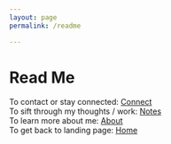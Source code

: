 ```yaml
---
layout: page
permalink: /readme

---
```


# Read Me

To contact or stay connected: [Connect](https://www.sijokuruvilla.in/connect) <br>
To sift through my thoughts / work: [Notes](https://www.sijokuruvilla.in/notes) <br> 
To learn more about me: [About](https://www.sijokuruvilla.in/about) <br>
To get back to landing page: [Home](https://www.sijokuruvilla.in/)
